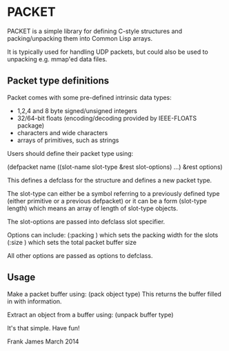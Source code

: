 
PACKET
========

PACKET is a simple library for defining C-style structures and packing/unpacking them into Common Lisp arrays.

It is typically used for handling UDP packets, but could also be used to unpacking e.g. mmap'ed data files.

Packet type definitions
------------------------

Packet comes with some pre-defined intrinsic data types:
* 1,2,4 and 8 byte signed/unsigned integers
* 32/64-bit floats (encoding/decoding provided by IEEE-FLOATS package)
* characters and wide characters
* arrays of primitives, such as strings

Users should define their packet type using:

(defpacket name
  ((slot-name slot-type &rest slot-options)
   ...)
  &rest options)

This defines a defclass for the structure and defines a new packet type.

The slot-type can either be a symbol referring to a previously defined type (either primitive or a previous defpacket) 
or it can be a form (slot-type length) which means an array of length of slot-type objects.

The slot-options are passed into defclass slot specifier.

Options can include: 
(:packing <integer packing>) which sets the packing width for the slots
(:size <integer size>) which sets the total packet buffer size

All other options are passed as options to defclass.

Usage
---------

Make a packet buffer using:
(pack object type) 
This returns the buffer filled in with information.

Extract an object from a buffer using:
(unpack buffer type)

It's that simple. Have fun!




Frank James 
March 2014

